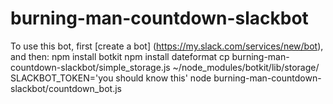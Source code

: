 # burning-man-countdown-slackbot

To use this bot, first [create a bot] (https://my.slack.com/services/new/bot), and then:
    npm install botkit
    npm install dateformat
    cp burning-man-countdown-slackbot/simple_storage.js ~/node_modules/botkit/lib/storage/
    SLACKBOT_TOKEN='you should know this' node burning-man-countdown-slackbot/countdown_bot.js